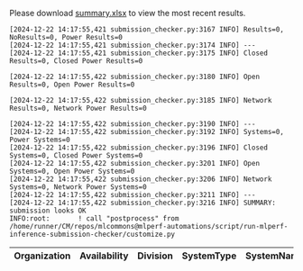 Please download [summary.xlsx](summary.xlsx) to view the most recent results. 
 ```
[2024-12-22 14:17:55,421 submission_checker.py:3167 INFO] Results=0, NoResults=0, Power Results=0
[2024-12-22 14:17:55,421 submission_checker.py:3174 INFO] ---
[2024-12-22 14:17:55,421 submission_checker.py:3175 INFO] Closed Results=0, Closed Power Results=0

[2024-12-22 14:17:55,422 submission_checker.py:3180 INFO] Open Results=0, Open Power Results=0

[2024-12-22 14:17:55,422 submission_checker.py:3185 INFO] Network Results=0, Network Power Results=0

[2024-12-22 14:17:55,422 submission_checker.py:3190 INFO] ---
[2024-12-22 14:17:55,422 submission_checker.py:3192 INFO] Systems=0, Power Systems=0
[2024-12-22 14:17:55,422 submission_checker.py:3196 INFO] Closed Systems=0, Closed Power Systems=0
[2024-12-22 14:17:55,422 submission_checker.py:3201 INFO] Open Systems=0, Open Power Systems=0
[2024-12-22 14:17:55,422 submission_checker.py:3206 INFO] Network Systems=0, Network Power Systems=0
[2024-12-22 14:17:55,422 submission_checker.py:3211 INFO] ---
[2024-12-22 14:17:55,422 submission_checker.py:3216 INFO] SUMMARY: submission looks OK
INFO:root:       ! call "postprocess" from /home/runner/CM/repos/mlcommons@mlperf-automations/script/run-mlperf-inference-submission-checker/customize.py

```

| Organization   | Availability   | Division   | SystemType   | SystemName   | Platform   | Model   | MlperfModel   | Scenario   | Result   | Accuracy   | number_of_nodes   | host_processor_model_name   | host_processors_per_node   | host_processor_core_count   | accelerator_model_name   | accelerators_per_node   | Location   | framework   | operating_system   | notes   | compliance   | errors   | version   | inferred   | has_power   | Units   | weight_data_types   |
|----------------|----------------|------------|--------------|--------------|------------|---------|---------------|------------|----------|------------|-------------------|-----------------------------|----------------------------|-----------------------------|--------------------------|-------------------------|------------|-------------|--------------------|---------|--------------|----------|-----------|------------|-------------|---------|---------------------|